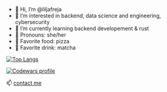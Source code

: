 - 👋 Hi, I’m @liljafreja
- 👀 I’m interested in backend, data science and engineering, cybersecurity
- 🌱 I’m currently learning backend developement & rust
- 🌸 Pronouns: she/her
- 🍕 Favorite food: pizza
- 🍵 Favorite drink: matcha


[![Top Langs](https://github-readme-stats.vercel.app/api/top-langs/?username=liljafreja&layout=compact&exclude_repo=liljafreja.github.io&langs_count=100)](https://github.com/anuraghazra/github-readme-stats)

[![Codewars profile](https://www.codewars.com/users/liljafreja/badges/large)](https://www.codewars.com/users/liljafreja)

📫 [contact me](https://www.linkedin.com/in/liljafreja/)
<!---
liljafreja/liljafreja is a ✨ special ✨ repository because its `README.md` (this file) appears on your GitHub profile.
You can click the Preview link to take a look at your changes.
--->
